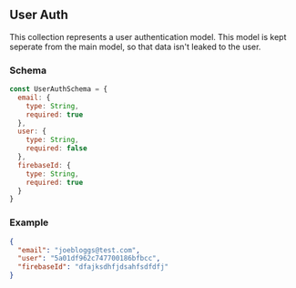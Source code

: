 ## User Auth

This collection represents a user authentication model. This model is kept seperate from the main model, so that data isn't leaked to the user.

### Schema

```js
const UserAuthSchema = {
  email: {
    type: String,
    required: true
  },
  user: {
    type: String, 
    required: false
  },
  firebaseId: {
    type: String,
    required: true
  }
}
```

### Example
```json
{
  "email": "joebloggs@test.com",
  "user": "5a01df962c747700186bfbcc",
  "firebaseId": "dfajksdhfjdsahfsdfdfj"
}
```
